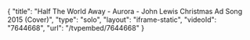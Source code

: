 {
    "title": "Half The World Away - Aurora - John Lewis Christmas Ad Song 2015 (Cover)",
    "type": "solo",
    "layout": "iframe-static",
    "videoId": "7644668",
    "url": "\/tvpembed\/7644668"
}
